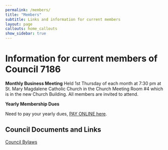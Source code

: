 ```yaml
---
permalink: /members/
title: "Members"
subtitle: Links and information for current members
layout: page
callouts: home_callouts
show_sidebar: true
---
```

# Information for current members of Council 7186

__Monthly Business Meeting__
Held 1st Thursday of each month at 7:30 pm at St. Mary Magdalene Catholic Church in the Church Meeting Room #4 which is in the new Church Building. All members are invited to attend.


__Yearly Membership Dues__

Need to pay your yearly dues, [PAY ONLINE here][paydues].


## Council Documents and Links

[Council Bylaws][bylaws]

 
[paydues]:/memberdues

[bylaws]:https://drive.google.com/open?id=0B4X4GXpo7YBPTG0ydUMxV08zeXM

[fishfy]:http://lentfishfry.weebly.com/

[monthlyminutes]:https://drive.google.com/folderview?id=0B80nI0hO0zjrfjlzNWEzcDdSVnFWa0hRWmRjLVpNeHRmUUczMWtYM2xsaVN1c1Bsdmpmdms&usp=drive_web

